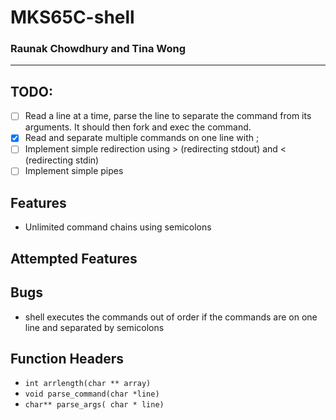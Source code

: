 # MKS65C-shell
### Raunak Chowdhury and Tina Wong
---

## TODO:
- [ ] Read a line at a time, parse the line to separate the command from its arguments. It should then fork and exec the command.
- [X] Read and separate multiple commands on one line with ;
- [ ] Implement simple redirection using > (redirecting stdout) and < (redirecting stdin)
- [ ] Implement simple pipes

## Features
- Unlimited command chains using semicolons

## Attempted Features

## Bugs
- shell executes the commands out of order if the commands are on one line and separated by semicolons

## Function Headers
- `int arrlength(char ** array)`
- `void parse_command(char *line)`
- `char** parse_args( char * line)`
